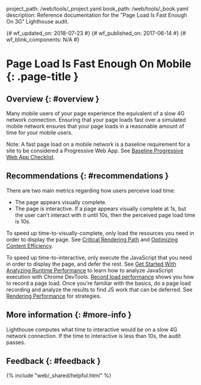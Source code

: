 project_path: /web/tools/_project.yaml
book_path: /web/tools/_book.yaml
description: Reference documentation for the "Page Load Is Fast Enough On 3G" Lighthouse audit.

{# wf_updated_on: 2018-07-23 #}
{# wf_published_on: 2017-06-14 #}
{# wf_blink_components: N/A #}

# Page Load Is Fast Enough On Mobile  {: .page-title }

## Overview {: #overview }

Many mobile users of your page experience the equivalent of a slow 4G network
connection. Ensuring that your page loads fast over a simulated mobile network
ensures that your page loads in a reasonable amount of time for your mobile
users.

Note: A fast page load on a mobile network is a baseline requirement for a site
to be considered a Progressive Web App. See [Baseline Progressive Web App
Checklist](/web/progressive-web-apps/checklist#baseline).

## Recommendations {: #recommendations }

There are two main metrics regarding how users perceive load time:

* The page appears visually complete.
* The page is interactive. If a page appears visually complete at 1s,
  but the user can't interact with it until 10s, then the perceived page
  load time is 10s.

To speed up time-to-visually-complete, only load the resources you need in order
to display the page. See [Critical Rendering Path][CRP] and [Optimizing Content
Efficiency][OCE].

[CRP]: /web/fundamentals/performance/critical-rendering-path/
[OCE]: /web/fundamentals/performance/optimizing-content-efficiency/

To speed up time-to-interactive, only execute the JavaScript that you need in
order to display the page, and defer the rest. See [Get Started With Analyzing
Runtime Performance][GS] to learn how to analyze JavaScript execution with
Chrome DevTools. [Record load performance][load] shows you how to record a page
load. Once you're familiar with the basics, do a page load recording and analyze
the results to find JS work that can be deferred. See [Rendering
Performance][RP] for strategies.

[GS]: /web/tools/chrome-devtools/evaluate-performance/
[load]: /web/tools/chrome-devtools/evaluate-performance/reference#record-load
[RP]: /web/fundamentals/performance/rendering/

## More information {: #more-info }

Lighthouse computes what time to interactive would be on a slow 4G network 
connection. If the time to interactive is less than 10s, the audit passes.

## Feedback {: #feedback }

{% include "web/_shared/helpful.html" %}
